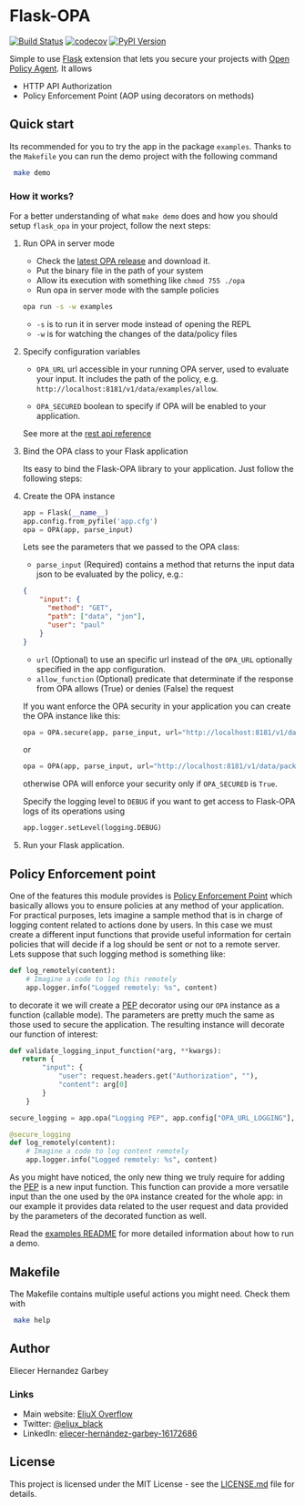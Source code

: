 Flask-OPA
=========
[![Build Status](https://travis-ci.com/EliuX/flask-opa.svg?branch=master)](https://travis-ci.com/EliuX/flask-opa)
[![codecov](https://codecov.io/gh/EliuX/flask-opa/branch/master/graph/badge.svg)](https://codecov.io/gh/EliuX/flask-opa)
[![PyPI Version](http://img.shields.io/pypi/v/Flask-OPA.svg)](https://pypi.python.org/pypi/Flask-OPA)

Simple to use [Flask](http://flask.pocoo.org/>) extension that lets you secure your projects with
[Open Policy Agent](https://www.openpolicyagent.org). It allows 
* HTTP API Authorization
* Policy Enforcement Point (AOP using decorators on methods)

## Quick start 

Its recommended for you to try the app in the package `examples`. Thanks to the `Makefile` you can run the demo project 
with the following command

```bash
 make demo   
```

### How it works?

For a better understanding of what `make demo` does and how you should setup `flask_opa` in your project, follow the 
next steps:

1. Run OPA in server mode

    * Check the [latest OPA release](https://github.com/open-policy-agent/opa/releases) and download it.
    * Put the binary file in the path of your system
    * Allow its execution with something like `chmod 755 ./opa`
    * Run opa in server mode with the sample policies
    
    ```bash 
    opa run -s -w examples
    ```
    
      - `-s` is to run it in server mode instead of opening the REPL
      - `-w` is for watching the changes of the data/policy files

1. Specify configuration variables

    * `OPA_URL` url accessible in your running OPA server, used to evaluate your input. It includes the path of the 
     policy, e.g. `http://localhost:8181/v1/data/examples/allow`.
    
    * `OPA_SECURED` boolean to specify if OPA will be enabled to your application.
    
    See more at the [rest api reference](https://www.openpolicyagent.org/docs/rest-api.html)

1. Bind the OPA class to your Flask application

    Its easy to bind the Flask-OPA library to your application. Just follow the following steps:

1. Create the OPA instance

    ```python
    app = Flask(__name__)
    app.config.from_pyfile('app.cfg')
    opa = OPA(app, parse_input)
    ```

    Lets see the parameters that we passed to the OPA class:
    
    - `parse_input` (Required) contains a method that returns the input data json to be evaluated by the policy, e.g.:

    ```json
    {
        "input": {
          "method": "GET",
          "path": ["data", "jon"],
          "user": "paul"
        }
    }
    ```
    
    - `url` (Optional) to use an specific url instead of the `OPA_URL` optionally specified in the app configuration.
    - `allow_function` (Optional) predicate that determinate if the response from OPA allows (True) or denies (False) the request
    
    If you want enforce the OPA security in your application you can create the OPA instance like this:
    
    ```python
    opa = OPA.secure(app, parse_input, url="http://localhost:8181/v1/data/package_name/allow")
    ```
    
    or
    
    ```python
    opa = OPA(app, parse_input, url="http://localhost:8181/v1/data/package_name/allow").secured()
    ```
    
    otherwise OPA will enforce your security only if ``OPA_SECURED`` is `True`.
    
    Specify the logging level to `DEBUG` if you want to get access to Flask-OPA logs of its operations using
    
    ```python
    app.logger.setLevel(logging.DEBUG)
    ```

1. Run your Flask application.
    
## Policy Enforcement point
One of the features this module provides is [Policy Enforcement Point][PEP] which basically allows you to ensure policies
at any method of your application.
For practical purposes, lets imagine a sample method that is in charge of logging content related to actions done by 
users. In this case we must create a different input functions that provide useful information for certain policies that 
will decide if a log should be sent or not to a remote server. Lets suppose that such logging method is something like:

```python
def log_remotely(content):
    # Imagine a code to log this remotely
    app.logger.info("Logged remotely: %s", content)
```

to decorate it we will create a [PEP][PEP] decorator using our `OPA` instance as a function (callable mode). 
The parameters are pretty much the same as those used to secure the application. The resulting instance will decorate 
our function of interest:

```python
def validate_logging_input_function(*arg, **kwargs):
   return {
        "input": {
            "user": request.headers.get("Authorization", ""),
            "content": arg[0]
        }
    }

secure_logging = app.opa("Logging PEP", app.config["OPA_URL_LOGGING"], validate_logging_input_function)

@secure_logging
def log_remotely(content):
    # Imagine a code to log content remotely
    app.logger.info("Logged remotely: %s", content)
```

As you might have noticed, the only new thing we truly require for adding the [PEP][PEP] is a new input function. This 
function can provide a more versatile input than the one used by the `OPA` instance created for the whole app: in our 
example it provides data related to the user request and data provided by the parameters of the decorated function as 
well.

Read the [examples README](examples/README.md) for more detailed information about how to run a demo.

## Makefile

The Makefile contains multiple useful actions you might need. Check them with 

```bash
 make help   
```

## Author

Eliecer Hernandez Garbey

### Links

- Main website: [EliuX Overflow](http://eliux.github.io)
- Twitter: [@eliux_black](https://twitter.com/eliux_black)
- LinkedIn: [eliecer-hernández-garbey-16172686](https://www.linkedin.com/in/eliecer-hern%C3%A1ndez-garbey-16172686/)

## License

This project is licensed under the MIT License - see the [LICENSE.md](LICENSE.md) file for details.


[PEP]: https://tools.ietf.org/html/rfc2904#section-4.4
